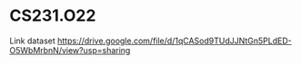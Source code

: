 # CS231.O22

Link dataset https://drive.google.com/file/d/1qCASod9TUdJJNtGn5PLdED-O5WbMrbnN/view?usp=sharing
